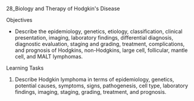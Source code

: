 28_Biology and Therapy of Hodgkin's Disease

Objectives

* Describe the epidemiology, genetics, etiology, classification, clinical presentation, imaging, laboratory findings, differential diagnosis, diagnostic evaluation, staging and grading, treatment, complications, and prognosis of Hodgkins, non-Hodgkins, large cell, follicular, mantle cell, and MALT lymphomas.

Learning Tasks
1. Describe Hodgkin lymphoma in terms of epidemiology, genetics, potential causes, symptoms, signs, pathogenesis, cell type, laboratory findings, imaging, staging, grading, treatment, and prognosis.
